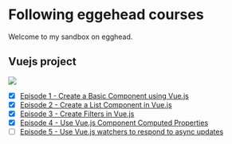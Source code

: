 # Following eggehead courses
Welcome to my sandbox on egghead.

## Vuejs project
![](https://github.com/Ugarz/egghead/tree/vuejs/vuejs/assets/images/screen.png)
- [x] [Episode 1 - Create a Basic Component using Vue.js](https://egghead.io/lessons/vue-js-create-a-basic-component-using-vue-js)
- [x] [Episode 2 - Create a List Component in Vue.js](https://egghead.io/lessons/vue-js-create-a-list-component-in-vue-js)
- [x] [Episode 3 - Create Filters in Vue.js](https://egghead.io/lessons/vue-js-use-vue-js-component-computed-properties)
- [x] [Episode 4 - Use Vue.js Component Computed Properties](https://egghead.io/lessons/vue-js-use-vue-js-component-computed-properties)
- [ ] [Episode 5 - Use Vue.js watchers to respond to async updates](https://egghead.io/lessons/vue-js-use-vue-js-watchers-to-respond-to-async-updates)